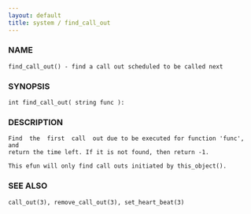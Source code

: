 ```yaml
---
layout: default
title: system / find_call_out
---
```


### NAME

    find_call_out() - find a call out scheduled to be called next

### SYNOPSIS

    int find_call_out( string func ):

### DESCRIPTION

    Find  the  first  call  out due to be executed for function 'func', and
    return the time left. If it is not found, then return -1.

    This efun will only find call outs initiated by this_object().

### SEE ALSO

    call_out(3), remove_call_out(3), set_heart_beat(3)
